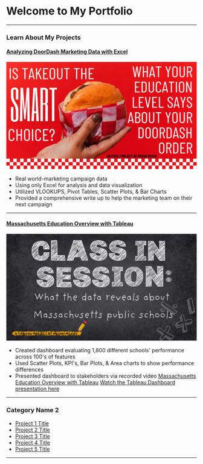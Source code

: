 <!-- <link rel="shortcut icon" type="image/x-icon" href="Headshot 2020.jpg?">-->
# Welcome to My Portfolio

---

### Learn About My Projects

#### [Analyzing DoorDash Marketing Data with Excel](/doordash)
[<img src="images/Order Up (1).png?raw=true"/>](/doordash)
- Real world-marketing campaign data
- Using only Excel for analysis and data visualization
- Utilized VLOOKUPS, Pivot Tables, Scatter Plots, & Bar Charts
- Provided a comprehensive write up to help the marketing team on their next campaign


---
<!--#### [Linked File Project](/files/Day 12 - 21 days to data.pdf)
<img src="images/21 Days To Data Challenge.png?raw=true"/>
For this project, I explored what a good analytics PowerPoint presentation should entail. It talks about main talking points, how to tie data to the business value, and much more. -->

#### [Massachusetts Education Overview with Tableau](/Massachusetts)
[<img src="images/2017Mass.png?raw=true"/>](/Massachusetts)
- Created dashboard evaluating 1,800 different schools' performance across 100's of features
- Used Scatter Plots, KPI's, Bar Plots, & Area charts to show performance differences
- Presented dashboard to stakeholders via recorded video
[Massachusetts Education Overview with Tableau](/Massachusetts) [Watch the Tableau Dashboard presentation here](https://www.loom.com/share/b3dd0517febf4f13b6a97679867aa984?sid=80035c54-8000-45f2-b97f-d5ece1cb1230)
---

### Category Name 2

- [Project 1 Title](http://example.com/)
- [Project 2 Title](http://example.com/)
- [Project 3 Title](http://example.com/)
- [Project 4 Title](http://example.com/)
- [Project 5 Title](http://example.com/)

---




